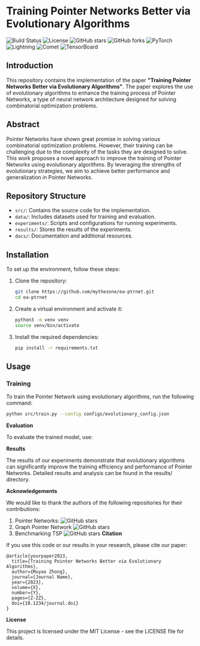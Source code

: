 # Training Pointer Networks Better via Evolutionary Algorithms

![Build Status](https://img.shields.io/github/actions/workflow/status/mythezone/ea-ptrnet/ci.yml?branch=main)
![License](https://img.shields.io/github/license/mythezone/ea-ptrnet)
![GitHub stars](https://img.shields.io/github/stars/mythezone/ea-ptrnet?style=social)
![GitHub forks](https://img.shields.io/github/forks/mythezone/ea-ptrnet?style=social)
![PyTorch](https://img.shields.io/badge/PyTorch-EE4C2C?logo=pytorch&logoColor=white)
![Lightning](https://img.shields.io/badge/-Lightning-792EE5?logo=lightning&logoColor=white)
![Comet](https://img.shields.io/badge/Comet-FF6F00?logo=comet&logoColor=white)
![TensorBoard](https://img.shields.io/badge/TensorBoard-FF6F00?logo=tensorboard&logoColor=white)


## Introduction

This repository contains the implementation of the paper **"Training Pointer Networks Better via Evolutionary Algorithms"**. The paper explores the use of evolutionary algorithms to enhance the training process of Pointer Networks, a type of neural network architecture designed for solving combinatorial optimization problems.

## Abstract

Pointer Networks have shown great promise in solving various combinatorial optimization problems. However, their training can be challenging due to the complexity of the tasks they are designed to solve. This work proposes a novel approach to improve the training of Pointer Networks using evolutionary algorithms. By leveraging the strengths of evolutionary strategies, we aim to achieve better performance and generalization in Pointer Networks.

## Repository Structure

- `src/`: Contains the source code for the implementation.
- `data/`: Includes datasets used for training and evaluation.
- `experiments/`: Scripts and configurations for running experiments.
- `results/`: Stores the results of the experiments.
- `docs/`: Documentation and additional resources.

## Installation

To set up the environment, follow these steps:

1. Clone the repository:
    ```sh
    git clone https://github.com/mythezone/ea-ptrnet.git
    cd ea-ptrnet
    ```

2. Create a virtual environment and activate it:
    ```sh
    python3 -m venv venv
    source venv/bin/activate
    ```

3. Install the required dependencies:
    ```sh
    pip install -r requirements.txt
    ```

## Usage

### Training

To train the Pointer Network using evolutionary algorithms, run the following command:

```sh
python src/train.py --config configs/evolutionary_config.json

```

**Evaluation**

To evaluate the trained model, use:

**Results**

The results of our experiments demonstrate that evolutionary algorithms can significantly improve the training efficiency and performance of Pointer Networks. Detailed results and analysis can be found in the results/ directory.

**Acknowledgements**

We would like to thank the authors of the following repositories for their contributions:

1. Pointer Networks: <img alt="GitHub stars" src="https://img.shields.io/github/stars/shirgur/PointerNet?style=social">
2. Graph Pointer Network <img alt="GitHub stars" src="https://img.shields.io/github/stars/qiang-ma/graph-pointer-network?style=social">
3. Benchmarking TSP <img alt="GitHub stars" src="https://img.shields.io/github/stars/yzhang-gh/benchmarking-tsp?style=social">
**Citation**

If you use this code or our results in your research, please cite our paper:

```
@article{yourpaper2023,
  title={Training Pointer Networks Better via Evolutionary Algorithms},
  author={Muyao Zhong},
  journal={Journal Name},
  year={2023},
  volume={X},
  number={Y},
  pages={Z-ZZ},
  doi={10.1234/journal.doi}
}
```

**License**

This project is licensed under the MIT License - see the LICENSE file for details.